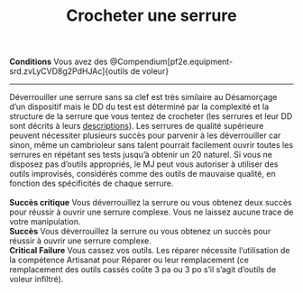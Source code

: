 ﻿---
title: Crocheter une serrure
titleEn: Pick a Lock
id: 2EE4aF4SZpYf0R6H
group: actions
---
<p><span id="ctl00_MainContent_DetailedOutput"><strong>Conditions</strong> Vous avez des @Compendium[pf2e.equipment-srd.zvLyCVD8g2PdHJAc]{outils de voleur}</span></p><hr><p>Déverrouiller une serrure sans sa clef est très similaire au Désamorçage d’un dispositif mais le DD du test est déterminé par la complexité et la structure de la serrure que vous tentez de crocheter (les serrures et leur DD sont décrits à leurs <a href="https://2e.aonprd.com/Equipment.aspx?ID=30">descriptions</a>). Les serrures de qualité supérieure peuvent nécessiter plusieurs succès pour parvenir à les déverrouiller car sinon, même un cambrioleur sans talent pourrait facilement ouvrir toutes les serrures en répétant ses tests jusqu’à obtenir un 20 naturel. Si vous ne disposez pas d’outils appropriés, le MJ peut vous autoriser à utiliser des outils improvisés, considérés comme des outils de mauvaise qualité, en fonction des spécificités de chaque serrure.<br><br><strong>Succès critique</strong>  Vous déverrouillez la serrure ou vous obtenez deux succès pour réussir à ouvrir une serrure complexe. Vous ne laissez aucune trace de votre manipulation.<br><strong>Succès</strong> Vous déverrouillez la serrure ou vous obtenez un succès pour réussir à ouvrir une serrure complexe.<br><strong>Critical Failure</strong> Vous cassez vos outils. Les réparer nécessite l’utilisation de la compétence Artisanat pour Réparer ou leur remplacement (ce remplacement des outils cassés coûte 3 pa ou 3 po s’il s’agit d’outils de voleur infiltré).&nbsp;</p>
